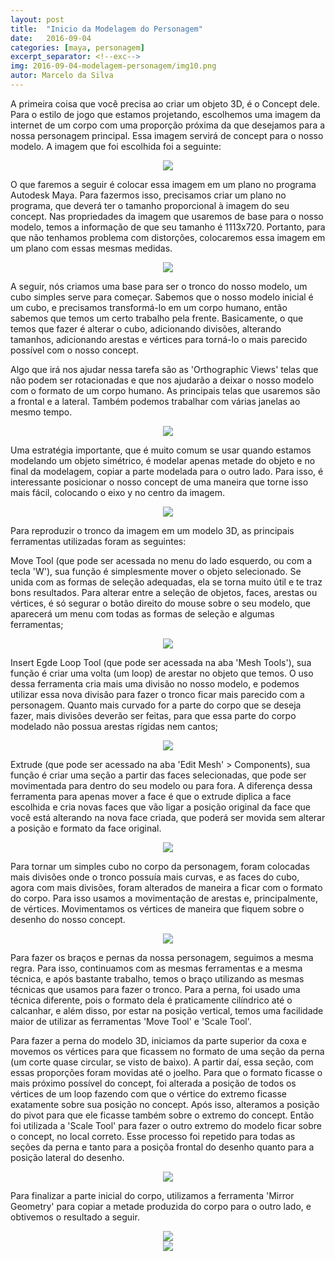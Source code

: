 ```yaml
---
layout: post
title:  "Inicio da Modelagem do Personagem"
date:   2016-09-04
categories: [maya, personagem]
excerpt_separator: <!--exc-->
img: 2016-09-04-modelagem-personagem/img10.png
autor: Marcelo da Silva
---
```


A primeira coisa que você precisa ao criar um objeto 3D, é o Concept dele. Para o estilo de jogo que estamos projetando, escolhemos uma imagem da internet de um corpo com uma proporção próxima da que desejamos para a nossa personagem principal. Essa imagem servirá de concept para o nosso modelo. A imagem que foi escolhida foi a seguinte:

<center><img src="/static/img/2016-09-04-modelagem-personagem/img1.jpg"></center>

O que faremos a seguir é colocar essa imagem em um plano no programa Autodesk Maya. Para fazermos isso, precisamos criar um plano no programa, que deverá ter o tamanho proporcional à imagem do seu concept. Nas propriedades da imagem que usaremos de base para o nosso modelo, temos a informação de que seu tamanho é 1113x720. Portanto, para que não tenhamos problema com distorções, colocaremos essa imagem em um plano com essas mesmas medidas.

<center><img src="/static/img/2016-09-04-modelagem-personagem/img2.png"></center>

A seguir, nós criamos uma base para ser o tronco do nosso modelo, um cubo simples serve para começar. Sabemos que o nosso modelo inicial é um cubo, e precisamos transformá-lo em um corpo humano, então sabemos que temos um certo trabalho pela frente. Basicamente, o que temos que fazer é alterar o cubo, adicionando divisões, alterando tamanhos, adicionando arestas e vértices para torná-lo o mais parecido possível com o nosso concept.

Algo que irá nos ajudar nessa tarefa são as 'Orthographic Views' telas que não podem ser rotacionadas e que nos ajudarão a deixar o nosso modelo com o formato de um corpo humano. As principais telas que usaremos são a frontal e a lateral. Também podemos trabalhar com várias janelas ao mesmo tempo.

<center><img src="/static/img/2016-09-04-modelagem-personagem/img3.png"></center>

Uma estratégia importante, que é muito comum se usar quando estamos modelando um objeto simétrico, é modelar apenas metade do objeto e no final da modelagem, copiar a parte modelada para o outro lado. Para isso, é interessante posicionar o nosso concept de uma maneira que torne isso mais fácil, colocando o eixo y no centro da imagem.

<center><img src="/static/img/2016-09-04-modelagem-personagem/img4.png"></center>

Para reproduzir o tronco da imagem em um modelo 3D, as principais ferramentas utilizadas foram as seguintes:

Move Tool (que pode ser acessada no menu do lado esquerdo, ou com a tecla 'W'), sua função é simplesmente mover o objeto selecionado. Se unida com as formas de seleção adequadas, ela se torna muito útil e te traz bons resultados. Para alterar entre a seleção de objetos, faces, arestas ou vértices, é só segurar o botão direito do mouse sobre o seu modelo, que aparecerá um menu com todas as formas de seleção e algumas ferramentas;

<center><img src="/static/img/2016-09-04-modelagem-personagem/img5.png"></center>

Insert Egde Loop Tool (que pode ser acessada na aba 'Mesh Tools'), sua função é criar uma volta (um loop) de arestar no objeto que temos. O uso dessa ferramenta cria mais uma divisão no nosso modelo, e podemos utilizar essa nova divisão para fazer o tronco ficar mais parecido com a personagem. Quanto mais curvado for a parte do corpo que se deseja fazer, mais divisões deverão ser feitas, para que essa parte do corpo modelado não possua arestas rígidas nem cantos;

<center><img src="/static/img/2016-09-04-modelagem-personagem/img6.png"></center>

Extrude (que pode ser acessado na aba 'Edit Mesh' > Components), sua função é criar uma seção a partir das faces selecionadas, que pode ser movimentada para dentro do seu modelo ou para fora. A diferença dessa ferramenta para apenas mover a face é que o extrude diplica a face escolhida e cria novas faces que vão ligar a posição original da face que você está alterando na nova face criada, que poderá ser movida sem alterar a posição e formato da face original.

<center><img src="/static/img/2016-09-04-modelagem-personagem/img7.png"></center>

Para tornar um simples cubo no corpo da personagem, foram colocadas mais divisões onde o tronco possuía mais curvas, e as faces do cubo, agora com mais divisões, foram alterados de maneira a ficar com o formato do corpo. Para isso usamos a movimentação de arestas e, principalmente, de vértices. Movimentamos os vértices de maneira que fiquem sobre o desenho do nosso concept.

<center><img src="/static/img/2016-09-04-modelagem-personagem/img8.png"></center>

Para fazer os braços e pernas da nossa personagem, seguimos a mesma regra. Para isso, continuamos com as mesmas ferramentas e a mesma técnica, e após bastante trabalho, temos o braço utilizando as mesmas técnicas que usamos para fazer o tronco. Para a perna, foi usado uma técnica diferente, pois o formato dela é praticamente cilíndrico até o calcanhar, e além disso, por estar na posição vertical, temos uma facilidade maior de utilizar as ferramentas 'Move Tool' e 'Scale Tool'.

Para fazer a perna do modelo 3D, iniciamos da parte superior da coxa e movemos os vértices para que ficassem no formato de uma seção da perna (um corte quase circular, se visto de baixo). A partir daí, essa seção, com essas proporções foram movidas até o joelho. Para que o formato ficasse o mais próximo possível do concept, foi alterada a posição de todos os vértices de um loop fazendo com que o vértice do extremo ficasse exatamente sobre sua posição no concept. Após isso, alteramos a posição do pivot para que ele ficasse também sobre o extremo do concept. Então foi utilizada a 'Scale Tool' para fazer o outro extremo do modelo ficar sobre o concept, no local correto. Esse processo foi repetido para todas as seções da perna e tanto para a posiçõa frontal do desenho quanto para a posição lateral do desenho.

<center><img src="/static/img/2016-09-04-modelagem-personagem/img9.png"></center>

Para finalizar a parte inicial do corpo, utilizamos a ferramenta 'Mirror Geometry' para copiar a metade produzida do corpo para o outro lado, e obtivemos o resultado a seguir.

<center><img src="/static/img/2016-09-04-modelagem-personagem/img10.png"></center>
<center><img src="/static/img/2016-09-04-modelagem-personagem/img11.png"></center>